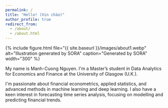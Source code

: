 ```yaml
---
permalink: /
title: "Hello! (Xin chào)"
author_profile: true
redirect_from: 
  - /about/
  - /about.html
---
```

{% include figure.html
   file="{{ site.baseurl }}/images/about1.webp"
   alt="Illustration generated by SORA"
   caption="Generated by SORA"
   width="300"
%}

My name is Manh-Cuong Nguyen. I'm a Master’s student in Data Analytics for Economics and Finance at the University of Glasgow (U.K.). 

I'm passionate about financial econometrics, applied statistics, and advanced methods in machine learning and deep learning. I also have a keen interest in forecasting time series analysis, focusing on modelling and predicting financial trends.

